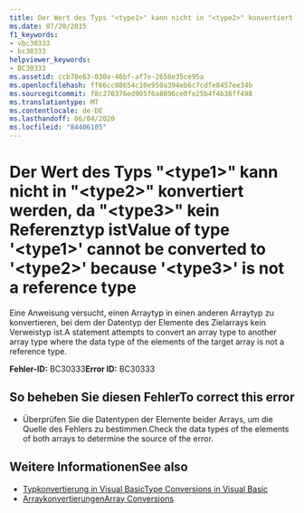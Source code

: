 ```yaml
---
title: Der Wert des Typs "<type1>" kann nicht in "<type2>" konvertiert werden, da "<type3>" kein Referenztyp ist
ms.date: 07/20/2015
f1_keywords:
- vbc30333
- bc30333
helpviewer_keywords:
- BC30333
ms.assetid: ccb78e63-030a-46bf-af7e-2656e35ce95a
ms.openlocfilehash: ff66cc88654c10e950a394eb6c7cdfe8457ee34b
ms.sourcegitcommit: f8c270376ed905f6a8896ce0fe25b4f4b38ff498
ms.translationtype: MT
ms.contentlocale: de-DE
ms.lasthandoff: 06/04/2020
ms.locfileid: "84406105"
---
```

# <a name="value-of-type-type1-cannot-be-converted-to-type2-because-type3-is-not-a-reference-type"></a><span data-ttu-id="6a434-102">Der Wert des Typs "\<type1>" kann nicht in "\<type2>" konvertiert werden, da "\<type3>" kein Referenztyp ist</span><span class="sxs-lookup"><span data-stu-id="6a434-102">Value of type '\<type1>' cannot be converted to '\<type2>' because '\<type3>' is not a reference type</span></span>
<span data-ttu-id="6a434-103">Eine Anweisung versucht, einen Arraytyp in einen anderen Arraytyp zu konvertieren, bei dem der Datentyp der Elemente des Zielarrays kein Verweistyp ist.</span><span class="sxs-lookup"><span data-stu-id="6a434-103">A statement attempts to convert an array type to another array type where the data type of the elements of the target array is not a reference type.</span></span>  
  
 <span data-ttu-id="6a434-104">**Fehler-ID:** BC30333</span><span class="sxs-lookup"><span data-stu-id="6a434-104">**Error ID:** BC30333</span></span>  
  
## <a name="to-correct-this-error"></a><span data-ttu-id="6a434-105">So beheben Sie diesen Fehler</span><span class="sxs-lookup"><span data-stu-id="6a434-105">To correct this error</span></span>  
  
- <span data-ttu-id="6a434-106">Überprüfen Sie die Datentypen der Elemente beider Arrays, um die Quelle des Fehlers zu bestimmen.</span><span class="sxs-lookup"><span data-stu-id="6a434-106">Check the data types of the elements of both arrays to determine the source of the error.</span></span>  
  
## <a name="see-also"></a><span data-ttu-id="6a434-107">Weitere Informationen</span><span class="sxs-lookup"><span data-stu-id="6a434-107">See also</span></span>

- [<span data-ttu-id="6a434-108">Typkonvertierung in Visual Basic</span><span class="sxs-lookup"><span data-stu-id="6a434-108">Type Conversions in Visual Basic</span></span>](../programming-guide/language-features/data-types/type-conversions.md)
- [<span data-ttu-id="6a434-109">Arraykonvertierungen</span><span class="sxs-lookup"><span data-stu-id="6a434-109">Array Conversions</span></span>](../programming-guide/language-features/data-types/array-conversions.md)
